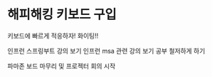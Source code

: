 # 해피해킹 키보드 구입
 키보드에 빠르게 적응하자!
 화이팅!!



 인프런 스프링부트 강의 보기
 인프런 msa 관련 강의 보기
 공부 철저하게 하기

 파마존 보드 마무리 및 프로젝터 회의 시작